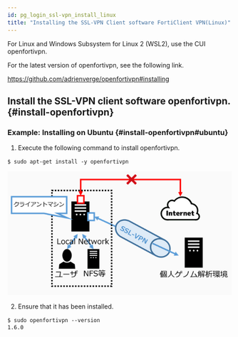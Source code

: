 ```yaml
---
id: pg_login_ssl-vpn_install_linux
title: "Installing the SSL-VPN Client software FortiClient VPN(Linux)"
---
```


For Linux and Windows Subsystem for Linux 2 (WSL2), use the CUI openfortivpn.

For the latest version of openfortivpn, see the following link. 

https://github.com/adrienverge/openfortivpn#installing


## Install the SSL-VPN client software openfortivpn. {#install-openfortivpn}


### Example: Installing on Ubuntu {#install-openfortivpn#ubuntu}

1. Execute the following command to install openfortivpn.

```
$ sudo apt-get install -y openfortivpn
```

![figure](sslvpn.png)

2. Ensure that it has been installed.
```
$ sudo openfortivpn --version
1.6.0
```
